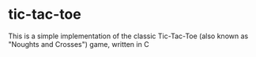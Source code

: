 # tic-tac-toe
This is a simple implementation of the classic Tic-Tac-Toe (also known as "Noughts and Crosses") game, written in C
